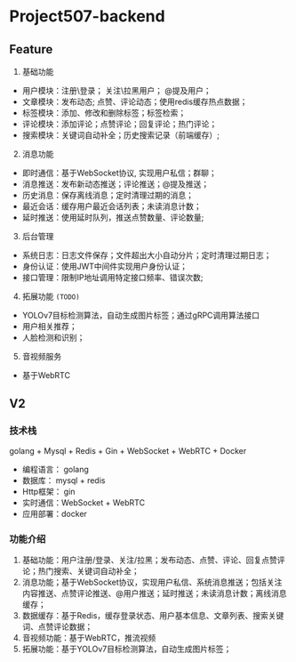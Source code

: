 # Project507-backend
## Feature
1. 基础功能
 - 用户模块：注册\登录； 关注\拉黑用户； @提及用户；
 - 文章模块：发布动态; 点赞、评论动态；使用redis缓存热点数据；
 - 标签模块：添加、修改和删除标签；标签检索；
 - 评论模块：添加评论；点赞评论；回复评论；热门评论；
 - 搜索模块：关键词自动补全；历史搜索记录（前端缓存）;

2. 消息功能
 - 即时通信：基于WebSocket协议, 实现用户私信；群聊；
 - 消息推送：发布新动态推送；评论推送；@提及推送；
 - 历史消息：保存离线消息；定时清理过期的消息；
 - 最近会话：缓存用户最近会话列表；未读消息计数；
 - 延时推送：使用延时队列，推送点赞数量、评论数量;

3. 后台管理
 - 系统日志：日志文件保存；文件超出大小自动分片；定时清理过期日志；
 - 身份认证：使用JWT中间件实现用户身份认证；
 - 接口管理：限制IP地址调用特定接口频率、错误次数;

4. 拓展功能 `(TODO)`
 - YOLOv7目标检测算法，自动生成图片标签；通过gRPC调用算法接口
 - 用户相关推荐；
 - 人脸检测和识别；

5. 音视频服务
 - 基于WebRTC

 ## V2

### 技术栈
golang + Mysql + Redis + Gin + WebSocket + WebRTC + Docker
* 编程语言： golang
* 数据库： mysql + redis 
* Http框架： gin 
* 实时通信：WebSocket + WebRTC 
* 应用部署：docker

### 功能介绍
1. 基础功能：用户注册/登录、关注/拉黑；发布动态、点赞、评论、回复点赞评论；热门搜索、关键词自动补全； 
2. 消息功能；基于WebSocket协议，实现用户私信、系统消息推送；包括关注内容推送、点赞评论推送、@用户推送；延时推送；未读消息计数；离线消息缓存；
3. 数据缓存：基于Redis，缓存登录状态、用户基本信息、文章列表、搜索关键词、点赞评论数据；
4. 音视频功能：基于WebRTC，推流视频
5. 拓展功能：基于YOLOv7目标检测算法，自动生成图片标签；